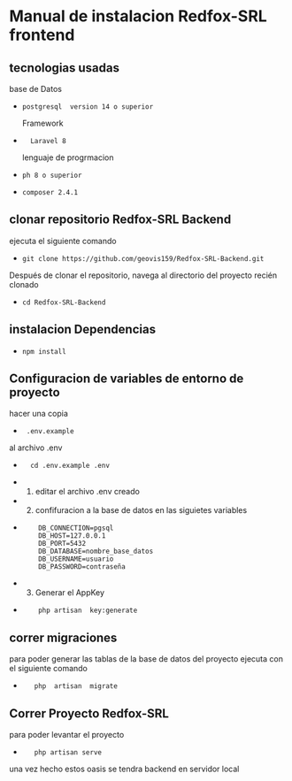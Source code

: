 #  Manual de instalacion Redfox-SRL frontend
##  tecnologias usadas
base de Datos
*     postgresql  version 14 o superior 
  Framework
*       Laravel 8
  lenguaje de progrmacion
*     ph 8 o superior


*     composer 2.4.1
##  clonar repositorio Redfox-SRL Backend
ejecuta el siguiente comando
*     git clone https://github.com/geovis159/Redfox-SRL-Backend.git
Después de clonar el repositorio, navega al directorio del proyecto recién clonado
*     cd Redfox-SRL-Backend

##  instalacion Dependencias

*     npm install 
##  Configuracion de variables  de entorno de proyecto
hacer una copia
*      .env.example  
al archivo   .env
*       cd .env.example .env
*  1. editar el archivo .env  creado
*  2.  confifuracion a la base de datos en las siguietes variables

*         DB_CONNECTION=pgsql
          DB_HOST=127.0.0.1
          DB_PORT=5432
          DB_DATABASE=nombre_base_datos
          DB_USERNAME=usuario
          DB_PASSWORD=contraseña
* 3. Generar el AppKey
*         php artisan  key:generate

##  correr migraciones
para poder generar  las tablas de la base de datos del proyecto  ejecuta con el siguiente comando
*        php  artisan  migrate 
##  Correr Proyecto Redfox-SRL

para poder levantar el proyecto
*        php artisan serve
una vez hecho estos oasis se tendra backend en servidor local  






